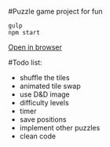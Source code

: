 #Puzzle game project for fun

    gulp
    npm start

[Open in browser](http://127.0.0.1/index.html)

#Todo list:
- shuffle the tiles
- animated tile swap
- use D&D image
- difficulty levels
- timer
- save positions
- implement other puzzles
- clean code
